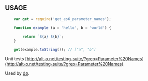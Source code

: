 ## USAGE

```js
    var get = require('get_es6_parameter_names');

    function example (a = 'hello', b = 'world') {

        return `${a} ${b}`;
    }

    get(example.toString()); // ["a", "b"]

```

Unit tests [http://alt-o.net/testing-suite/?grep=Parameter%20Names](http://alt-o.net/testing-suite/?grep=Parameter%20Names)

Used by [dø](https://www.npmjs.com/package/op_do).